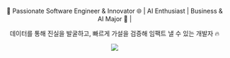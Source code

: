 <div align="center">
  <p style="text-align: center;">🚀 Passionate Software Engineer & Innovator 🌐 | AI Enthusiast | Business & AI Major 🐯 |</p>
  <p style="text-align: center;">데이터를 통해 진실을 발굴하고, 빠르게 가설을 검증해 임팩트 낼 수 있는 개발자 🔥</p>
  <a href="https://skillicons.dev">
    <img src="https://skillicons.dev/icons?i=py,flutter,git,figma,firebase,gcp&perline=3" />
  </a>
</div>
